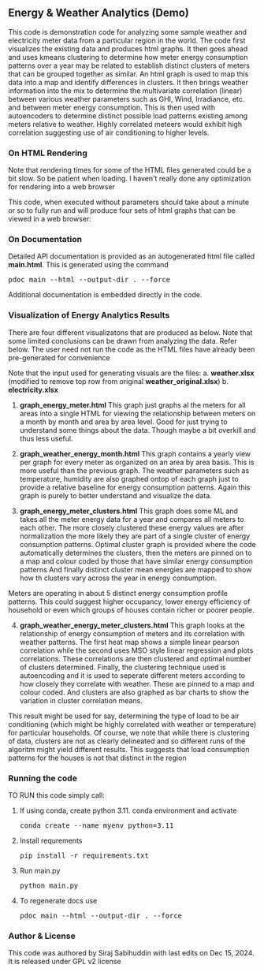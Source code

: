 ## Energy & Weather Analytics (Demo)

This code is demonstration code for analyzing some sample weather and electricity 
meter data from a particular region in the world. The code first visualizes the 
existing data and produces html graphs. It then goes ahead and uses kmeans clustering 
to determine how meter energy consumption patterns over a year may be related to 
establish distinct clusters of meters that can be grouped together as similar. 
An html graph is used to map this data into a map and identify differences in clusters. 
It then brings weather information into the mix to determine the multivariate 
correlation (linear) between various weather parameters such as GHI, Wind, 
Irradiance, etc. and between meter energy consumption. This is then used with 
autoencoders to determine distinct possible load patterns existing among meters 
relative to weather. Highly correlated meteers would exhibit high correlation 
suggesting use of air conditioning to higher levels. 

### On HTML Rendering

Note that rendering times for some of the HTML files generated could be a bit
slow. So be patient when loading. I haven't really done any optimization for
rendering into a web browser

This code, when executed without parameters should take about a minute or
so to fully run and will produce four sets of html graphs that can be 
viewed in a web browser:

### On Documentation

Detailed API documentation is provided as an autogenerated html file called
**main.html**. This is generated using the command 

<pre>pdoc main --html --output-dir . --force</pre>

Additional documentation is embedded directly in the code. 

### Visualization of Energy Analytics Results
There are four different visualizatons that are produced as below. Note that some
limited conclusions can be drawn from analyzing the data. Refer below. The user
need not run the code as the HTML files have already been pre-generated for convenience

Note that the input used for generating visuals are the files:
a. **weather.xlsx** (modified to remove top row from original **weather_original.xlsx**)
b. **electricity.xlsx**


1. **graph_energy_meter.html**
This graph just graphs al the meters for all areas into a single HTML for
viewing the relationship between meters on a month by month and area by area
level. Good for just trying to understand some things about the data. Though
maybe a bit overkill and thus less useful. 

2. **graph_weather_energy_month.html**
This graph contains a yearly view per graph for every meter as organized
on an area by area basis. This is more useful than the previous graph. The 
weather parameters such as temperature, humidity are also graphed ontop of
each graph just to provide a relative baseline for energy consumption patterns. 
Again this graph is purely to better understand and visualize the data. 

3. **graph_energy_meter_clusters.html**
This graph does some ML and takes all the meter energy data for a year
and compares all meters to each other. The more closely clustered these
energy values are after normalization the more likely they are part of a single
cluster of energy consumption patterns. Optimal cluster graph is provided where
the code automatically determines the clusters, then the meters are pinned on
to a map and colour coded by those that have similar energy consumption patterns
And finally distinct cluster mean energies are mapped to show how th clusters vary
across the year in energy consumption. 

Meters are operating in about 5 distinct energy consumption profile patterns. 
This could suggest higher occupancy, lower energy efficiency of household or even
which groups of houses contain richer or poorer people.  

4. **graph_weather_energy_meter_clusters.html**
This graph looks at the relationship of energy consumption of meters and its
correlation with weather patterns. The first heat map shows a simple linear
pearson correlation while the second uses MSO style linear regression and plots
correlations. These correlations are then clustered and optimal number of clusters
determined. Finally, the clustering technique used is autoencoding and it is 
used to seperate different meters according to how closely they correlate with
weather. These are pinned to a map and colour coded. And clusters are also 
graphed as bar charts to show the variation in cluster correlation means. 

This result might be used for say, determining the type of load to be air conditioning 
(which might be highly correlated with weather or temperature) for particular households.
Of course, we note that while there is clustering of data, clusters are not as clearly
delineated and so different runs of the algoritm might yield different results. This 
suggests that load consumption patterns for the houses is not that distinct in the region 


### Running the code

TO RUN this code simply call:

1. If using conda, create python 3.11. conda environment and activate 
   <pre>conda create --name myenv python=3.11</pre>

2. Install requrements 
   <pre>pip install -r requirements.txt</pre> 

3. Run main.py 
   <pre>python main.py</pre>

4. To regenerate docs use
   
   <pre>pdoc main --html --output-dir . --force</pre>


### Author & License

This code was authored by Siraj Sabihuddin with last edits on Dec 15, 2024. It is released
under GPL v2 license